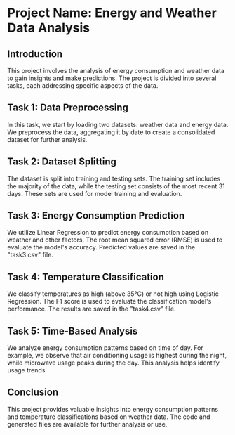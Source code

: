 # Project Name: Energy and Weather Data Analysis

## Introduction
This project involves the analysis of energy consumption and weather data to gain insights and make predictions. The project is divided into several tasks, each addressing specific aspects of the data.

## Task 1: Data Preprocessing
In this task, we start by loading two datasets: weather data and energy data. We preprocess the data, aggregating it by date to create a consolidated dataset for further analysis.

## Task 2: Dataset Splitting
The dataset is split into training and testing sets. The training set includes the majority of the data, while the testing set consists of the most recent 31 days. These sets are used for model training and evaluation.

## Task 3: Energy Consumption Prediction
We utilize Linear Regression to predict energy consumption based on weather and other factors. The root mean squared error (RMSE) is used to evaluate the model's accuracy. Predicted values are saved in the "task3.csv" file.

## Task 4: Temperature Classification
We classify temperatures as high (above 35°C) or not high using Logistic Regression. The F1 score is used to evaluate the classification model's performance. The results are saved in the "task4.csv" file.

## Task 5: Time-Based Analysis
We analyze energy consumption patterns based on time of day. For example, we observe that air conditioning usage is highest during the night, while microwave usage peaks during the day. This analysis helps identify usage trends.

## Conclusion
This project provides valuable insights into energy consumption patterns and temperature classifications based on weather data. The code and generated files are available for further analysis or use.
